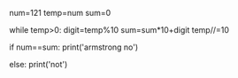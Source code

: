 num=121
temp=num
sum=0


while temp>0:
    digit=temp%10
    sum=sum*10+digit
    temp//=10


if num==sum:
    print('armstrong no')

else:
    print('not')
